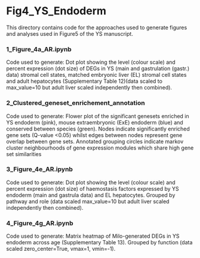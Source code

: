 # Fig4_YS_Endoderm

This directory contains code for the approaches used to generate figures and analyses used in Figure5 of the YS manuscript. 

### 1_Figure_4a_AR.ipynb
Code used to generate: Dot plot showing the level (colour scale) and percent expression (dot size) of DEGs in YS (main and gastrulation (gastr.) data) stromal cell states, matched embryonic liver (EL) stromal cell states and adult hepatocytes (Supplementary Table 12)(data scaled to max_value=10 but adult liver scaled independently then combined).

### 2_Clustered_geneset_enrichement_annotation
Code used to generate: Flower plot of the significant genesets enriched in YS endoderm (pink), mouse extraembryonic (ExE) endoderm (blue) and conserved between species (green). Nodes indicate significantly enriched gene sets (Q-value <0.05) whilst edges between nodes represent gene overlap between gene sets. Annotated grouping circles indicate markov cluster neighbourhoods of gene expression modules which share high gene set similarities 

### 3_Figure_4e_AR.ipynb
Code used to generate: Dot plot showing the level (colour scale) and percent expression (dot size) of haemostasis factors expressed by YS endoderm (main and gastrula data) and EL hepatocytes. Grouped by pathway and role (data scaled max_value=10 but adult liver scaled independently then combined). 

### 4_Figure_4g_AR.ipynb
Code used to generate: Matrix heatmap of Milo-generated DEGs in YS endoderm across age (Supplementary Table 13). Grouped by function (data scaled zero_center=True, vmax=1, vmin=-1).
